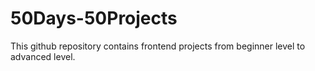 # 50Days-50Projects
This github repository contains frontend projects from beginner level to advanced level.
